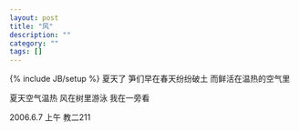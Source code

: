 ```yaml
---
layout: post
title: "风"
description: ""
category: ""
tags: []
---
```

{% include JB/setup %}
夏天了
笋们早在春天纷纷破土
而鲜活在温热的空气里

夏天空气温热
风在树里游泳
我在一旁看

2006.6.7 上午 教二211